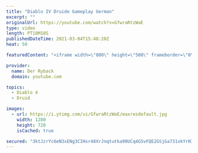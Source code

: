 ```yaml
---
title: "Diablo IV Druide Gameplay German"
excerpt: ""
originalUrl: https://youtube.com/watch?v=GfwraRtzWaE
type: video
length: PT18M10S
publishedDateTime: 2021-03-04T15:48:20Z
heat: 50

featuredContent: "<iframe width=\"800\" height=\"500\" frameborder=\"0\" src=\"https://www.youtube.com/embed/GfwraRtzWaE\" allow=\"accelerometer; autoplay; encrypted-media; gyroscope; picture-in-picture\" allowfullscreen></iframe>"

provider:
  name: Der Ryback
  domain: youtube.com

topics:
  - Diablo 4
  - Druid

images:
  - url: https://i.ytimg.com/vi/GfwraRtzWaE/maxresdefault.jpg
    width: 1280
    height: 720
    isCached: true

secured: "3ktJzrYc6eN3xENg3CIHsr48XrJnqtutka90UCq4G5vFQE2GSjGa731xkYrHIqBHkFx6e5T1jx0H3Yo7hxtid0wBTfu2e9IcHt0kP1Av07fEmq0cCIf1Iw8ZdDlNMTco1MvndkBqgvqNlnEc0ViTqzo/gyjxoRr7ENrvBysNG55o9ROtRGDoKFNR6hpXt6pnSjGb3iX/h1pDlbci7C0VJBrORZpm7/TY64pMH2yAfsi7mz4xO/QQU2/DQHwwkpuOMSxhJEbAcvJaVwlrHV+SXvvI2YH1gs/Q/WywyO0wRwe/tPnjcqOEYzLfuiFcyqZ1fdL1UCWlbvoMOFmn3s6rEc43dn33ILaqfnAo8OZf0uAuAZuGfimt8eocmfb4k+DQRXW6NKiPFKGMbpvKqzhqcu2NGOfr/va6rtl36U7n35k=;ouBsXmzzr5TlkRM7eS7kNQ=="
---
```


